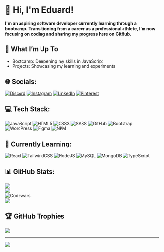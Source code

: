 # 👋 Hi, I'm Eduard!
**I'm an aspiring software developer currently learning through a bootcamp. Transitioning from a career as a professional athlete, I'm now focusing on coding and sharing my progress here on GitHub.**
## 🔧 What I’m Up To
* Bootcamp: Deepening my skills in JavaScript
* Projects: Showcasing my learning and experiments


## 🌐 Socials:
[![Discord](https://img.shields.io/badge/Discord-%237289DA.svg?logo=discord&logoColor=white)](https://discord.gg/blablaxn) [![Instagram](https://img.shields.io/badge/Instagram-%23E4405F.svg?logo=Instagram&logoColor=white)](https://www.instagram.com/eocunschi?igsh=MWc4ejJwdzJhc2Q5ag%3D%3D&utm_source=qr ) [![LinkedIn](https://img.shields.io/badge/LinkedIn-%230077B5.svg?logo=linkedin&logoColor=white)](https://www.linkedin.com/in/eduard-ocunschi/) [![Pinterest](https://img.shields.io/badge/Pinterest-%23E60023.svg?logo=Pinterest&logoColor=white)](https://pin.it/6nVlUM854) 
## 💻 Tech Stack:
![JavaScript](https://img.shields.io/badge/javascript-%23323330.svg?style=for-the-badge&logo=javascript&logoColor=%23F7DF1E) ![HTML5](https://img.shields.io/badge/html5-%23E34F26.svg?style=for-the-badge&logo=html5&logoColor=white) ![CSS3](https://img.shields.io/badge/css3-%231572B6.svg?style=for-the-badge&logo=css3&logoColor=white) ![SASS](https://img.shields.io/badge/SASS-hotpink.svg?style=for-the-badge&logo=SASS&logoColor=white)  ![GitHub](https://img.shields.io/badge/github-%23121011.svg?style=for-the-badge&logo=github&logoColor=white) ![Bootstrap](https://img.shields.io/badge/bootstrap-%238511FA.svg?style=for-the-badge&logo=bootstrap&logoColor=white) ![WordPress](https://img.shields.io/badge/WordPress-%23117AC9.svg?style=for-the-badge&logo=WordPress&logoColor=white) ![Figma](https://img.shields.io/badge/figma-%23F24E1E.svg?style=for-the-badge&logo=figma&logoColor=white) ![NPM](https://img.shields.io/badge/NPM-%23CB3837.svg?style=for-the-badge&logo=npm&logoColor=white)
## 📖 Currently Learning: 
![React](https://img.shields.io/badge/react-%2320232a.svg?style=for-the-badge&logo=react&logoColor=%2361DAFB) ![TailwindCSS](https://img.shields.io/badge/tailwindcss-%2338B2AC.svg?style=for-the-badge&logo=tailwind-css&logoColor=white) ![NodeJS](https://img.shields.io/badge/node.js-6DA55F?style=for-the-badge&logo=node.js&logoColor=white) ![MySQL](https://img.shields.io/badge/mysql-4479A1.svg?style=for-the-badge&logo=mysql&logoColor=white) ![MongoDB](https://img.shields.io/badge/MongoDB-%234ea94b.svg?style=for-the-badge&logo=mongodb&logoColor=white) ![TypeScript](https://img.shields.io/badge/typescript-%23007ACC.svg?style=for-the-badge&logo=typescript&logoColor=white) 
## 📊 GitHub Stats:
![](https://github-readme-stats.vercel.app/api?username=Eduard-Ocunschi&theme=gruvbox&hide_border=false&include_all_commits=true&count_private=true)<br/>
![](https://github-readme-streak-stats.herokuapp.com/?user=Eduard-Ocunschi&theme=gruvbox&hide_border=false)<br/>
![Codewars](https://github.r2v.ch/codewars?user=Eduard-Ocunschi&stroke=%23BB432C)<br/>
![](https://github-readme-stats.vercel.app/api/top-langs/?username=Eduard-Ocunschi&theme=gruvbox&hide_border=false&include_all_commits=true&count_private=true&layout=compact)

## 🏆 GitHub Trophies
![](https://github-profile-trophy.vercel.app/?username=Eduard-Ocunschi&theme=gruvbox&no-frame=false&no-bg=false&margin-w=4)

---
[![](https://visitcount.itsvg.in/api?id=Eduard-Ocunschi&icon=8&color=2)](https://visitcount.itsvg.in) 

